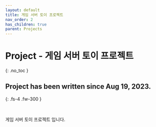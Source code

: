 ```yaml
---
layout: default
title: 게임 서버 토이 프로젝트
nav_order: 2
has_children: true
parent: Projects
---
```


# Project - 게임 서버 토이 프로젝트
{: .no_toc }

## Project has been written since Aug 19, 2023.
{: .fs-4 .fw-300 }

<br>

게임 서버 토이 프로젝트 입니다.